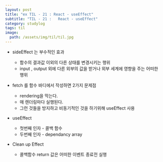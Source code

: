 ```yaml
---
layout: post
title: "ex TIL - 21 : React - useEffect"
subtitle: "TIL - 21 :   React - useEffect"
category: studylog
tags: til
image:
  path: /assets/img/til/til.jpg
---
```


- sideEffect 는 부수적인 효과

  - 함수의 결과값 이외의 다른 상태를 변경시키는 행위
  - input , output 외에 다른 외부의 값을 받거나 외부 세계에 영향을 주는 어떠한 행위

- fetch 를 함수 바디에서 작성하면 2가지 문제점

  - rendering을 막는다.
  - 매 렌더링마다 실행된다.
  - 그런 것들을 방지하고 비동기적인 것을 하기위해 useEffect 사용

- useEffect

  - 첫번째 인자 - 콜백 함수
  - 두번째 인자 - dependancy array

- Clean up Effect
  - 콜백함수 return 값은 어떠한 이벤트 종료전 실행
